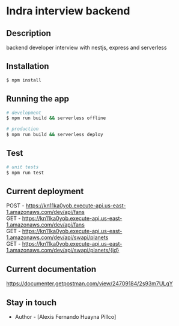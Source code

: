 # Indra interview backend
## Description

backend developer interview with nestjs, express and serverless

## Installation

```bash
$ npm install
```

## Running the app

```bash
# development
$ npm run build && serverless offline

# production
$ npm run build && serverless deploy
```

## Test

```bash
# unit tests
$ npm run test
```

## Current deployment
  
  POST - https://kn11ka0yob.execute-api.us-east-1.amazonaws.com/dev/api/fans  
  GET - https://kn11ka0yob.execute-api.us-east-1.amazonaws.com/dev/api/fans  
  GET - https://kn11ka0yob.execute-api.us-east-1.amazonaws.com/dev/api/swapi/planets  
  GET - https://kn11ka0yob.execute-api.us-east-1.amazonaws.com/dev/api/swapi/planets/{id}

## Current documentation

https://documenter.getpostman.com/view/24709184/2s93m7ULgY

## Stay in touch

- Author - [Alexis Fernando Huayna Pillco]
